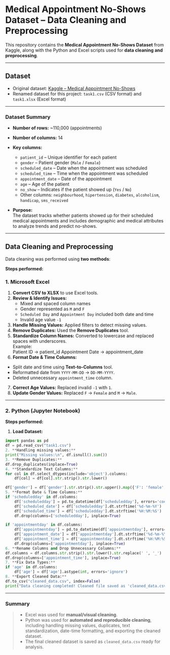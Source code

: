# Medical Appointment No-Shows Dataset – Data Cleaning and Preprocessing

This repository contains the **Medical Appointment No-Shows Dataset** from Kaggle, along with the Python and Excel scripts used for **data cleaning and preprocessing**.

---

## Dataset

- Original dataset: [Kaggle – Medical Appointment No-Shows](https://www.kaggle.com/datasets/joniarroba/noshowappointments)  
- Renamed dataset for this project: `task1.csv` (CSV format) and `task1.xlsx` (Excel format)

---

### Dataset Summary

- **Number of rows:** ~110,000 (appointments)  
- **Number of columns:** 14  
- **Key columns:**
  - `patient_id` – Unique identifier for each patient  
  - `gender` – Patient gender (`Male` / `Female`)  
  - `scheduled_date` – Date when the appointment was scheduled  
  - `scheduled_time` – Time when the appointment was scheduled  
  - `appointment_date` – Date of the appointment  
  - `age` – Age of the patient  
  - `no_show` – Indicates if the patient showed up (`Yes` / `No`)  
  - Other columns: `neighbourhood`, `hipertension`, `diabetes`, `alcoholism`, `handicap`, `sms_received`  

- **Purpose:**  
  The dataset tracks whether patients showed up for their scheduled medical appointments and includes demographic and medical attributes to analyze trends and predict no-shows.  

---

## Data Cleaning and Preprocessing

Data cleaning was performed using **two methods**:

**Steps performed:**
### 1. Microsoft Excel
1. **Convert CSV to XLSX** to use Excel tools.  
2. **Review & Identify Issues:**  
   - Mixed and spaced column names  
   - Gender represented as `M` and `F`  
   - `Scheduled Day` and `Appointment Day` included both date and time  
   - Invalid age value `-1`  
3. **Handle Missing Values:** Applied filters to detect missing values.  
4. **Remove Duplicates:** Used the **Remove Duplicates** tool.  
5. **Standardize Column Names:** Converted to lowercase and replaced spaces with underscores.  
   Example:  
Patient ID → patient_id
Appointment Date → appointment_date
6. **Format Date & Time Columns:**  
- Split date and time using **Text-to-Columns** tool.  
- Reformatted date from `YYYY-MM-DD` → `DD-MM-YYYY`.  
- Deleted unnecessary `appointment_time` column.  
7. **Correct Age Values:** Replaced invalid `-1` with `1`.  
8. **Update Gender Values:** Replaced `F` → `Female` and `M` → `Male`.  

---

### 2. Python (Jupyter Notebook)

**Steps performed:**

1. **Load Dataset:**
```python
import pandas as pd
df = pd.read_csv("task1.csv")
2. **Handling missing values:**
print("Missing values:\n", df.isnull().sum())
3. **Remove Duplicates:**
df.drop_duplicates(inplace=True)
4. **Standardize Text Columns:**
for col in df.select_dtypes(include='object').columns:
    df[col] = df[col].str.strip().str.lower()

df['gender'] = df['gender'].str.strip().str.upper().map({'F': 'female', 'M': 'male'})
5. **Format Date & Time Columns:**
if 'scheduledday' in df.columns:
    df['scheduledday'] = pd.to_datetime(df['scheduledday'], errors='coerce')
    df['scheduled_date'] = df['scheduledday'].dt.strftime('%d-%m-%Y')
    df['scheduled_time'] = df['scheduledday'].dt.strftime('%H:%M:%S')
    df.drop(columns=['scheduledday'], inplace=True)

if 'appointmentday' in df.columns:
    df['appointmentday'] = pd.to_datetime(df['appointmentday'], errors='coerce')
    df['appointment_date'] = df['appointmentday'].dt.strftime('%d-%m-%Y')
    df['appointment_time'] = df['appointmentday'].dt.strftime('%H:%M:%S')
    df.drop(columns=['appointmentday'], inplace=True)
6. **Rename Columns and Drop Unnecessary Columns:**
df.columns = df.columns.str.strip().str.lower().str.replace(' ', '_')
df.drop(columns=['appointment_time'], inplace=True)
7. **Fix Data Types:**
if 'age' in df.columns:
    df['age'] = df['age'].astype(int, errors='ignore')
8. **Export Cleaned Data:**
df.to_csv("cleaned_data.csv", index=False)
print("Data cleaning completed! Cleaned file saved as 'cleaned_data.csv'")
```
---

### Summary

> - Excel was used for **manual/visual cleaning**.
> - Python was used for **automated and reproducible cleaning**, including handling missing values, duplicates, text standardization, date-time formatting, and exporting the cleaned dataset.
> - The final cleaned dataset is saved as `cleaned_data.csv` ready for analysis.
